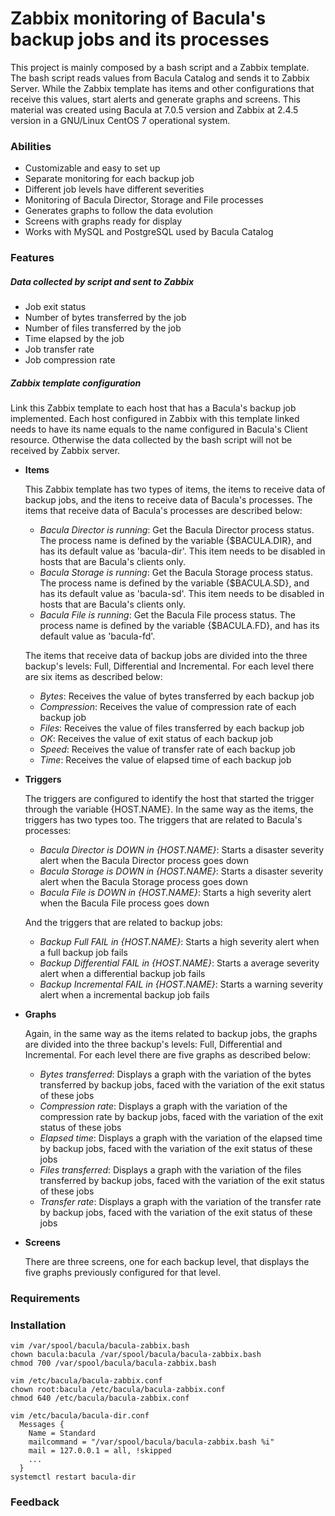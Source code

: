 # Zabbix monitoring of Bacula's backup jobs and its processes

This project is mainly composed by a bash script and a Zabbix template. The bash script reads values from Bacula Catalog and sends it to Zabbix Server. While the Zabbix template has items and other configurations that receive this values, start alerts and generate graphs and screens. This material was created using Bacula at 7.0.5 version and Zabbix at 2.4.5 version in a GNU/Linux CentOS 7 operational system.

### Abilities

- Customizable and easy to set up
- Separate monitoring for each backup job
- Different job levels have different severities
- Monitoring of Bacula Director, Storage and File processes
- Generates graphs to follow the data evolution
- Screens with graphs ready for display
- Works with MySQL and PostgreSQL used by Bacula Catalog

### Features

##### Data collected by script and sent to Zabbix

- Job exit status
- Number of bytes transferred by the job
- Number of files transferred by the job
- Time elapsed by the job
- Job transfer rate
- Job compression rate

##### Zabbix template configuration

Link this Zabbix template to each host that has a Bacula's backup job implemented. Each host configured in Zabbix with this template linked needs to have its name equals to the name configured in Bacula's Client resource. Otherwise the data collected by the bash script will not be received by Zabbix server.

- **Items**

  This Zabbix template has two types of items, the items to receive data of backup jobs, and the itens to receive data of Bacula's processes. The items that receive data of Bacula's processes are described below:
  
  - *Bacula Director is running*: Get the Bacula Director process status. The process name is defined by the variable {$BACULA.DIR}, and has its default value as 'bacula-dir'. This item needs to be disabled in hosts that are Bacula's clients only.
  - *Bacula Storage is running*: Get the Bacula Storage process status. The process name is defined by the variable {$BACULA.SD}, and has its default value as 'bacula-sd'. This item needs to be disabled in hosts that are Bacula's clients only.
  - *Bacula File is running*: Get the Bacula File process status. The process name is defined by the variable {$BACULA.FD}, and has its default value as 'bacula-fd'.

  The items that receive data of backup jobs are divided into the three backup's levels: Full, Differential and Incremental. For each level there are six items as described below:

  - *Bytes*: Receives the value of bytes transferred by each backup job
  - *Compression*: Receives the value of compression rate of each backup job
  - *Files*: Receives the value of files transferred by each backup job
  - *OK*: Receives the value of exit status of each backup job
  - *Speed*: Receives the value of transfer rate of each backup job
  - *Time*: Receives the value of elapsed time of each backup job

- **Triggers**

  The triggers are configured to identify the host that started the trigger through the variable {HOST.NAME}. In the same way as the items, the triggers has two types too. The triggers that are related to Bacula's processes:

  - *Bacula Director is DOWN in {HOST.NAME}*: Starts a disaster severity alert when the Bacula Director process goes down
  - *Bacula Storage is DOWN in {HOST.NAME}*: Starts a disaster severity alert when the Bacula Storage process goes down
  - *Bacula File is DOWN in {HOST.NAME}*: Starts a high severity alert when the Bacula File process goes down

  And the triggers that are related to backup jobs:

  - *Backup Full FAIL in {HOST.NAME}*: Starts a high severity alert when a full backup job fails
  - *Backup Differential FAIL in {HOST.NAME}*: Starts a average severity alert when a differential backup job fails
  - *Backup Incremental FAIL in {HOST.NAME}*: Starts a warning severity alert when a incremental backup job fails

- **Graphs**

  Again, in the same way as the items related to backup jobs, the graphs are divided into the three backup's levels: Full, Differential and Incremental. For each level there are five graphs as described below:

  - *Bytes transferred*: Displays a graph with the variation of the bytes transferred by backup jobs, faced with the variation of the exit status of these jobs
  - *Compression rate*: Displays a graph with the variation of the compression rate by backup jobs, faced with the variation of the exit status of these jobs
  - *Elapsed time*: Displays a graph with the variation of the elapsed time by backup jobs, faced with the variation of the exit status of these jobs
  - *Files transferred*: Displays a graph with the variation of the files transferred by backup jobs, faced with the variation of the exit status of these jobs
  - *Transfer rate*: Displays a graph with the variation of the transfer rate by backup jobs, faced with the variation of the exit status of these jobs

- **Screens**

  There are three screens, one for each backup level, that displays the five graphs previously configured for that level.

### Requirements



### Installation

```
vim /var/spool/bacula/bacula-zabbix.bash
chown bacula:bacula /var/spool/bacula/bacula-zabbix.bash
chmod 700 /var/spool/bacula/bacula-zabbix.bash
```

```
vim /etc/bacula/bacula-zabbix.conf
chown root:bacula /etc/bacula/bacula-zabbix.conf
chmod 640 /etc/bacula/bacula-zabbix.conf
```

```
vim /etc/bacula/bacula-dir.conf
  Messages {
    Name = Standard
    mailcommand = "/var/spool/bacula/bacula-zabbix.bash %i"
    mail = 127.0.0.1 = all, !skipped
    ...
  }
systemctl restart bacula-dir
```

### Feedback
